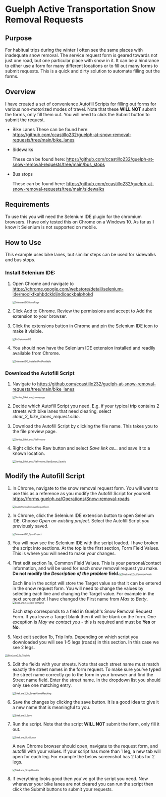 # Guelph Active Transportation Snow Removal Requests

## Purpose
For habitual trips during the winter I often see the same places with inadequate snow removal.
The service request form is geared towards not just one road, but one particular place with snow in it.
It can be a hindrance to either use a form for many different locations or to fill out many forms to submit requests.
This is a quick and dirty solution to automate filling out the forms.

## Overview
I have created a set of convenience Autofill Scripts for filling out forms for various non-motorized modes of travel.  Note that these **WILL NOT** submit the forms, only fill them out.  You will need to click the Submit button to submit the request.
* Bike Lanes
  These can be found here: https://github.com/ccastillo232/guelph-at-snow-removal-requests/tree/main/bike_lanes

* Sidewalks

  These can be found here: https://github.com/ccastillo232/guelph-at-snow-removal-requests/tree/main/bus_stops

* Bus stops

  These can be found here: https://github.com/ccastillo232/guelph-at-snow-removal-requests/tree/main/sidewalks


## Requirements
To use this you will need the Selenium IDE plugin for the chromium browsers.
I have only tested this on Chrome on a Windows 10.  As far as I know it Selenium is not supported on mobile.



## How to Use

This example uses bike lanes, but similar steps can be used for sidewalks and bus stops.

### Install Selenium IDE:

1. Open Chrome and navigate to https://chrome.google.com/webstore/detail/selenium-ide/mooikfkahbdckldjjndioackbalphokd 

   <img src="assets\images\SeleniumIDEHomePage_clickAddToChrome.png" alt="SeleniumIDEHomePage" style="zoom:50%;"/>

2. Click Add to Chrome.  Review the permissions and accept to Add the extension to your browser.

3. Click the extensions button in Chrome and pin the Selenium IDE icon to make it visible. 

   <img src="assets\images\PinSeleniumIDE.png" alt="PinSeleniumIDE" style="zoom:50%;" />

4. You should now have the Selenium IDE extension installed and readily available from Chrome. 

   <img src="assets\images\SeleniumIDEInstalledAndAvailable.png" alt="SeleniumIDE_InstalledAndAvailable" style="zoom:50%;" />



### Download the Autofill Script

1. Navigate to https://github.com/ccastillo232/guelph-at-snow-removal-requests/tree/main/bike_lanes 

   <img src="assets\images\GitHub_BikeLane_Homepage.png" alt="GitHub_BikeLane_Homepage" style="zoom:50%;" />

2. Decide which Autofill Script you need.  E.g. if your typical trip contains 2 streets with bike lanes that need clearing, select *clear_2_bike_lanes_request.side*.

3. Download the Autofill Script by clicking the file name.  This takes you to the file preview page. 

   <img src="assets\images\GitHub_BikeLane_FilePreview_RawButton.png" alt="GitHub_BikeLane_FilePreview" style="zoom:50%;" />

4. Right click the Raw button and select *Save link as...*  and save it to a known location. 

   <img src="assets\images\GitHub_BikeLane_FilePreview_RawButton_SaveAs.png" alt="GitHub_BikeLane_FilePreview_RawButton_SaveAs" style="zoom:50%;" />

## Modify the Autofill Script

1. In Chrome, navigate to the snow removal request form.  You will want to use this as a reference as you modify the Autofill Script for yourself. https://forms.guelph.ca/Operations/Snow-removal-roads  

   <img src="assets\images\GuelphSnowRemovalRequstForm.png" alt="GuelphSnowRemovalRequstForm" style="zoom:50%;" />

2. In Chrome, click the Selenium IDE extension button to open Selenium IDE.  Choose *Open an existing project*.  Select the Autofill Script you previously saved.  

   <img src="assets\images\SeleniumIDE_OpenProject.png" alt="SeleniumIDE_OpenProject" style="zoom:50%;" />

2. You will now see the Selenium IDE with the script loaded.  I have broken the script into sections.  At the top is the first section, Form Field Values.  This is where you will need to make your changes.

3. First edit section 1a, Common Field Values.  This is your personal/contact information, and will be used for each snow removal request you make.  **Do not modify the *Description of the problem* field.**<img src="assets\images\BikeLane2_1a_CommonFields.png" alt="BikeLane2_1a_CommonFields" style="zoom:50%;" />

   Each line in the script will store the Target value so that it can be entered in the snow request form.  You will need to change the values by selecting each line and changing the Target value.  For example in the next screenshot I have changed the First name from *Max* to *Betty*. <img src="assets\images\BikeLane2_1a_EditFirstName.png" alt="BikeLane2_1a_EditFirstName" style="zoom:50%;" />

   Each step corresponds to a field in Guelph's Snow Removal Request Form.  If you leave a Target blank then it will be blank on the form.  One exception is *May we contact you* - this is required and must be **Yes** or **No**.

4.  Next edit section 1b, Trip Info.  Depending on which script you downloaded you will see 1-5 legs (roads) in this section.  In this case we see 2 legs.

   <img src="assets\images\BikeLane2_1b_TripInfo.png" alt="BikeLane2_1b_TripInfo" style="zoom:50%;" />

5. Edit the fields with your streets.  Note that each street name must match exactly the street names in the form request.  To make sure you've typed the street name correctly go to the form in your browser and find the Street name field.  Enter the street name.  In the dropdown list you should only see one matching entry.

   <img src="assets\images\BikeLane2_1b_StreetNameMatching.png" alt="BikeLane2_1b_StreetNameMatching" style="zoom:50%;" />

6. Save the changes by clicking the save button.  It is a good idea to give it a new name that is meaningful to you.

   <img src="assets\images\BikeLane2_Save.png" alt="BikeLane2_Save" style="zoom:50%;" />

7. Run the script.  Note that the script **WILL NOT** submit the form, only fill it out.

   <img src="assets\images\BikeLane_RunButton.png" alt="BikeLane_RunButton" style="zoom:50%;" />

   A new Chrome browser should open, navigate to the request form, and autofill with your values.  If your script has more than 1 leg, a new tab will open for each leg.  For example the below screenshot has 2 tabs for 2 legs.

   <img src="assets\images\BikeLane_ScriptResults.png" alt="BikeLane_ScriptResults" style="zoom:50%;" />

8. If everything looks good then you've got the script you need.  Now whenever your bike lanes are not cleared you can run the script then click the Submit buttons to submit your requests.